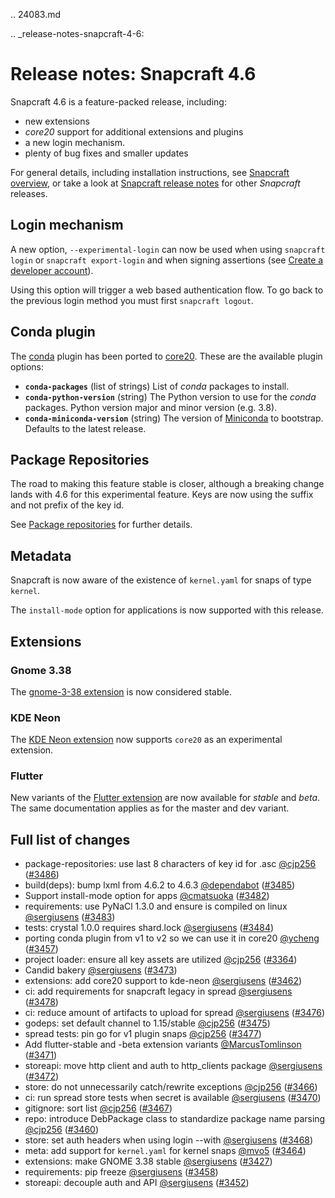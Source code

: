 .. 24083.md

.. _release-notes-snapcraft-4-6:

# Release notes: Snapcraft 4.6

Snapcraft 4.6 is a feature-packed release, including:
- new extensions
-  _core20_ support for additional extensions and plugins
- a new login mechanism.
- plenty of bug fixes and smaller updates

For general details, including installation instructions, see [Snapcraft overview](https://snapcraft.io/docs/snapcraft-overview), or take a look at [Snapcraft release notes](https://snapcraft.io/docs/snapcraft-release-notes) for other *Snapcraft* releases.

## Login mechanism

A new option, `--experimental-login` can now be used when using `snapcraft login` or `snapcraft export-login` and when signing assertions (see [Create a developer account](create-a-developer-account.md)).

Using this option will trigger a web based authentication flow. To go back to the previous login method you must first `snapcraft logout`.

## Conda plugin

The [conda](the-conda-plugin.md) plugin has been ported to [core20](base-snaps.md). These are the available plugin options:

* **`conda-packages`** (list of strings)
List of *conda* packages to install.
* **`conda-python-version`** (string)
The Python version to use for the *conda* packages.
 Python version major and minor version (e.g. 3.8).
* **`conda-miniconda-version`** (string)
The version of [Miniconda](https://docs.conda.io/en/latest/miniconda.html) to bootstrap.
Defaults to the latest release.


## Package Repositories

The road to making this feature stable is closer, although a breaking change lands with 4.6 for this experimental feature. Keys are now using the suffix and not prefix of the key id.

See [Package repositories](snapcraft-package-repositories.md) for further details.

## Metadata

Snapcraft is now aware of the existence of `kernel.yaml` for snaps of type `kernel`.

The `install-mode` option for applications is now supported with this release.

## Extensions


### Gnome 3.38

The [gnome-3-38 extension](the-gnome-3-38-extension.md) is now considered stable.

### KDE Neon


The [KDE Neon extension](the-kde-neon-extension.md) now supports `core20` as an experimental extension.

### Flutter


New variants of the [Flutter extension](the-flutter-extension.md) are now available for _stable_ and _beta_. The same documentation applies as for the master and dev variant.

Full list of changes
--------------------

-   package-repositories: use last 8 characters of key id for .asc [@cjp256](https://github.com/cjp256) ([#3486](https://github.com/snapcore/snapcraft/pull/3486))
-   build(deps): bump lxml from 4.6.2 to 4.6.3 [@dependabot](https://github.com/dependabot) ([#3485](https://github.com/snapcore/snapcraft/pull/3485))
-   Support install-mode option for apps [@cmatsuoka](https://github.com/cmatsuoka) ([#3482](https://github.com/snapcore/snapcraft/pull/3482))
-   requirements: use PyNaCl 1.3.0 and ensure is compiled on linux [@sergiusens](https://github.com/sergiusens) ([#3483](https://github.com/snapcore/snapcraft/pull/3483))
-   tests: crystal 1.0.0 requires shard.lock [@sergiusens](https://github.com/sergiusens) ([#3484](https://github.com/snapcore/snapcraft/pull/3484))
-   porting conda plugin from v1 to v2 so we can use it in core20 [@ycheng](https://github.com/ycheng) ([#3457](https://github.com/snapcore/snapcraft/pull/3457))
-   project loader: ensure all key assets are utilized [@cjp256](https://github.com/cjp256) ([#3364](https://github.com/snapcore/snapcraft/pull/3364))
-   Candid bakery [@sergiusens](https://github.com/sergiusens) ([#3473](https://github.com/snapcore/snapcraft/pull/3473))
-   extensions: add core20 support to kde-neon [@sergiusens](https://github.com/sergiusens) ([#3462](https://github.com/snapcore/snapcraft/pull/3462))
-   ci: add requirements for snapcraft legacy in spread [@sergiusens](https://github.com/sergiusens) ([#3478](https://github.com/snapcore/snapcraft/pull/3478))
-   ci: reduce amount of artifacts to upload for spread [@sergiusens](https://github.com/sergiusens) ([#3476](https://github.com/snapcore/snapcraft/pull/3476))
-   godeps: set default channel to 1.15/stable [@cjp256](https://github.com/cjp256) ([#3475](https://github.com/snapcore/snapcraft/pull/3475))
-   spread tests: pin go for v1 plugin snaps [@cjp256](https://github.com/cjp256) ([#3477](https://github.com/snapcore/snapcraft/pull/3477))
-   Add flutter-stable and -beta extension variants [@MarcusTomlinson](https://github.com/MarcusTomlinson) ([#3471](https://github.com/snapcore/snapcraft/pull/3471))
-   storeapi: move http client and auth to http_clients package [@sergiusens](https://github.com/sergiusens) ([#3472](https://github.com/snapcore/snapcraft/pull/3472))
-   store: do not unnecessarily catch/rewrite exceptions [@cjp256](https://github.com/cjp256) ([#3466](https://github.com/snapcore/snapcraft/pull/3466))
-   ci: run spread store tests when secret is available [@sergiusens](https://github.com/sergiusens) ([#3470](https://github.com/snapcore/snapcraft/pull/3470))
-   gitignore: sort list [@cjp256](https://github.com/cjp256) ([#3467](https://github.com/snapcore/snapcraft/pull/3467))
-   repo: introduce DebPackage class to standardize package name parsing [@cjp256](https://github.com/cjp256) ([#3460](https://github.com/snapcore/snapcraft/pull/3460))
-   store: set auth headers when using login --with [@sergiusens](https://github.com/sergiusens) ([#3468](https://github.com/snapcore/snapcraft/pull/3468))
-   meta: add support for `kernel.yaml` for kernel snaps [@mvo5](https://github.com/mvo5) ([#3464](https://github.com/snapcore/snapcraft/pull/3464))
-   extensions: make GNOME 3.38 stable [@sergiusens](https://github.com/sergiusens) ([#3427](https://github.com/snapcore/snapcraft/pull/3427))
-   requirements: pip freeze [@sergiusens](https://github.com/sergiusens) ([#3458](https://github.com/snapcore/snapcraft/pull/3458))
-   storeapi: decouple auth and API [@sergiusens](https://github.com/sergiusens) ([#3452](https://github.com/snapcore/snapcraft/pull/3452))